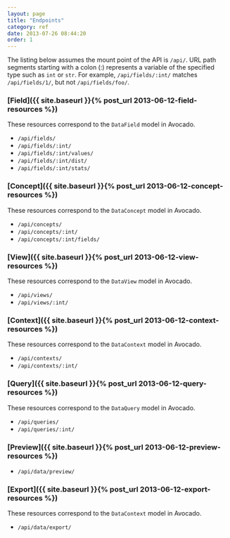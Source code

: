 ```yaml
---
layout: page
title: "Endpoints"
category: ref
date: 2013-07-26 08:44:20
order: 1
---
```


The listing below assumes the mount point of the API is `/api/`. URL path segments starting with a colon (:) represents a variable of the specified type such as `int` or `str`. For example, `/api/fields/:int/` matches `/api/fields/1/`, but not `/api/fields/foo/`.

### [Field]({{ site.baseurl }}{% post_url 2013-06-12-field-resources %})

These resources correspond to the `DataField` model in Avocado.

- `/api/fields/`
- `/api/fields/:int/`
- `/api/fields/:int/values/`
- `/api/fields/:int/dist/`
- `/api/fields/:int/stats/`

### [Concept]({{ site.baseurl }}{% post_url 2013-06-12-concept-resources %})

These resources correspond to the `DataConcept` model in Avocado.

- `/api/concepts/`
- `/api/concepts/:int/`
- `/api/concepts/:int/fields/`

### [View]({{ site.baseurl }}{% post_url 2013-06-12-view-resources %})

These resources correspond to the `DataView` model in Avocado.

- `/api/views/`
- `/api/views/:int/`

### [Context]({{ site.baseurl }}{% post_url 2013-06-12-context-resources %})

These resources correspond to the `DataContext` model in Avocado.

- `/api/contexts/`
- `/api/contexts/:int/`

### [Query]({{ site.baseurl }}{% post_url 2013-06-12-query-resources %})

These resources correspond to the `DataQuery` model in Avocado.

- `/api/queries/`
- `/api/queries/:int/`

### [Preview]({{ site.baseurl }}{% post_url 2013-06-12-preview-resources %})

- `/api/data/preview/`

### [Export]({{ site.baseurl }}{% post_url 2013-06-12-export-resources %})

These resources correspond to the `DataContext` model in Avocado.

- `/api/data/export/`

